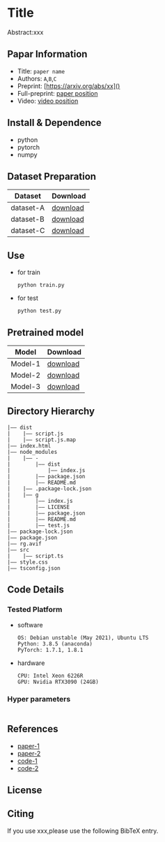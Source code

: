 Title
===
Abstract:xxx
## Papar Information
- Title:  `paper name`
- Authors:  `A`,`B`,`C`
- Preprint: [https://arxiv.org/abs/xx]()
- Full-preprint: [paper position]()
- Video: [video position]()

## Install & Dependence
- python
- pytorch
- numpy

## Dataset Preparation
| Dataset | Download |
| ---     | ---   |
| dataset-A | [download]() |
| dataset-B | [download]() |
| dataset-C | [download]() |

## Use
- for train
  ```
  python train.py
  ```
- for test
  ```
  python test.py
  ```
## Pretrained model
| Model | Download |
| ---     | ---   |
| Model-1 | [download]() |
| Model-2 | [download]() |
| Model-3 | [download]() |


## Directory Hierarchy
```
|—— dist
|    |—— script.js
|    |—— script.js.map
|—— index.html
|—— node_modules
|    |—— -
|        |—— dist
|            |—— index.js
|        |—— package.json
|        |—— README.md
|    |—— .package-lock.json
|    |—— g
|        |—— index.js
|        |—— LICENSE
|        |—— package.json
|        |—— README.md
|        |—— test.js
|—— package-lock.json
|—— package.json
|—— rg.avif
|—— src
|    |—— script.ts
|—— style.css
|—— tsconfig.json
```
## Code Details
### Tested Platform
- software
  ```
  OS: Debian unstable (May 2021), Ubuntu LTS
  Python: 3.8.5 (anaconda)
  PyTorch: 1.7.1, 1.8.1
  ```
- hardware
  ```
  CPU: Intel Xeon 6226R
  GPU: Nvidia RTX3090 (24GB)
  ```
### Hyper parameters
```
```
## References
- [paper-1]()
- [paper-2]()
- [code-1](https://github.com)
- [code-2](https://github.com)
  
## License

## Citing
If you use xxx,please use the following BibTeX entry.
```
```

